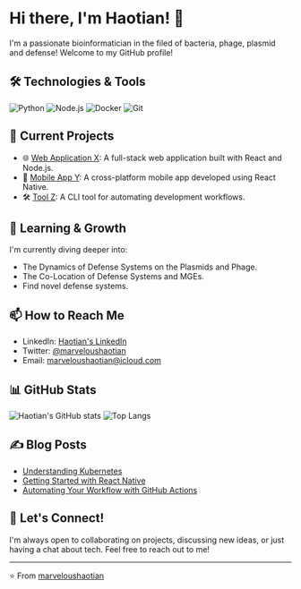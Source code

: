 # Hi there, I'm Haotian! 👋

I'm a passionate bioinformatician in the filed of bacteria, phage, plasmid and defense! Welcome to my GitHub profile!

## 🛠️ Technologies & Tools

![Python](https://img.shields.io/badge/-Python-333?style=flat&logo=python)
![Node.js](https://img.shields.io/badge/-Node.js-333?style=flat&logo=node.js)
![Docker](https://img.shields.io/badge/-Docker-333?style=flat&logo=docker)
![Git](https://img.shields.io/badge/-Git-333?style=flat&logo=git)

## 🔭 Current Projects

- 🌐 [Web Application X](https://github.com/marveloushaotian/web-application-x): A full-stack web application built with React and Node.js.
- 📱 [Mobile App Y](https://github.com/marveloushaotian/mobile-app-y): A cross-platform mobile app developed using React Native.
- 🛠️ [Tool Z](https://github.com/marveloushaotian/tool-z): A CLI tool for automating development workflows.

## 🌱 Learning & Growth

I'm currently diving deeper into:

- The Dynamics of Defense Systems on the Plasmids and Phage.
- The Co-Location of Defense Systems and MGEs.
- Find novel defense systems.

## 📫 How to Reach Me

- LinkedIn: [Haotian's LinkedIn](https://www.linkedin.com/in/marveloushaotian/)
- Twitter: [@marveloushaotian](https://twitter.com/marveloushaotian)
- Email: marveloushaotian@icloud.com

## 📊 GitHub Stats

![Haotian's GitHub stats](https://github-readme-stats.vercel.app/api?username=marveloushaotian&show_icons=true&theme=radical)
![Top Langs](https://github-readme-stats.vercel.app/api/top-langs/?username=marveloushaotian&layout=compact&theme=radical)

## ✍️ Blog Posts

- [Understanding Kubernetes](https://blog.example.com/understanding-kubernetes)
- [Getting Started with React Native](https://blog.example.com/getting-started-with-react-native)
- [Automating Your Workflow with GitHub Actions](https://blog.example.com/automating-workflow-github-actions)

## 💬 Let's Connect!

I'm always open to collaborating on projects, discussing new ideas, or just having a chat about tech. Feel free to reach out to me!

---

⭐️ From [marveloushaotian](https://github.com/marveloushaotian)
